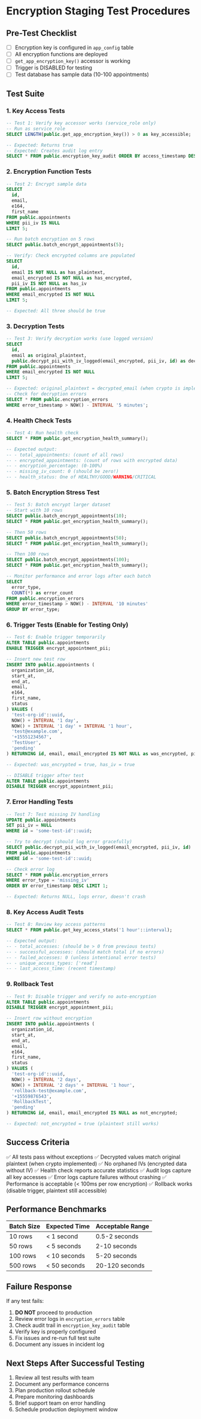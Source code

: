 # Encryption Staging Test Procedures

## Pre-Test Checklist

- [ ] Encryption key is configured in `app_config` table
- [ ] All encryption functions are deployed
- [ ] `get_app_encryption_key()` accessor is working
- [ ] Trigger is DISABLED for testing
- [ ] Test database has sample data (10-100 appointments)

## Test Suite

### 1. Key Access Tests

```sql
-- Test 1: Verify key accessor works (service_role only)
-- Run as service_role
SELECT LENGTH(public.get_app_encryption_key()) > 0 as key_accessible;

-- Expected: Returns true
-- Expected: Creates audit log entry
SELECT * FROM public.encryption_key_audit ORDER BY access_timestamp DESC LIMIT 1;
```

### 2. Encryption Function Tests

```sql
-- Test 2: Encrypt sample data
SELECT 
  id,
  email,
  e164,
  first_name
FROM public.appointments 
WHERE pii_iv IS NULL 
LIMIT 5;

-- Run batch encryption on 5 rows
SELECT public.batch_encrypt_appointments(5);

-- Verify: Check encrypted columns are populated
SELECT 
  id,
  email IS NOT NULL as has_plaintext,
  email_encrypted IS NOT NULL as has_encrypted,
  pii_iv IS NOT NULL as has_iv
FROM public.appointments 
WHERE email_encrypted IS NOT NULL 
LIMIT 5;

-- Expected: All three should be true
```

### 3. Decryption Tests

```sql
-- Test 3: Verify decryption works (use logged version)
SELECT 
  id,
  email as original_plaintext,
  public.decrypt_pii_with_iv_logged(email_encrypted, pii_iv, id) as decrypted_email
FROM public.appointments
WHERE email_encrypted IS NOT NULL
LIMIT 5;

-- Expected: original_plaintext = decrypted_email (when crypto is implemented)
-- Check for decryption errors
SELECT * FROM public.encryption_errors 
WHERE error_timestamp > NOW() - INTERVAL '5 minutes';
```

### 4. Health Check Tests

```sql
-- Test 4: Run health check
SELECT * FROM public.get_encryption_health_summary();

-- Expected output:
-- - total_appointments: (count of all rows)
-- - encrypted_appointments: (count of rows with encrypted data)
-- - encryption_percentage: (0-100%)
-- - missing_iv_count: 0 (should be zero!)
-- - health_status: One of HEALTHY/GOOD/WARNING/CRITICAL
```

### 5. Batch Encryption Stress Test

```sql
-- Test 5: Batch encrypt larger dataset
-- Start with 10 rows
SELECT public.batch_encrypt_appointments(10);
SELECT * FROM public.get_encryption_health_summary();

-- Then 50 rows
SELECT public.batch_encrypt_appointments(50);
SELECT * FROM public.get_encryption_health_summary();

-- Then 100 rows
SELECT public.batch_encrypt_appointments(100);
SELECT * FROM public.get_encryption_health_summary();

-- Monitor performance and error logs after each batch
SELECT 
  error_type,
  COUNT(*) as error_count
FROM public.encryption_errors
WHERE error_timestamp > NOW() - INTERVAL '10 minutes'
GROUP BY error_type;
```

### 6. Trigger Tests (Enable for Testing Only)

```sql
-- Test 6: Enable trigger temporarily
ALTER TABLE public.appointments 
ENABLE TRIGGER encrypt_appointment_pii;

-- Insert new test row
INSERT INTO public.appointments (
  organization_id,
  start_at,
  end_at,
  email,
  e164,
  first_name,
  status
) VALUES (
  'test-org-id'::uuid,
  NOW() + INTERVAL '1 day',
  NOW() + INTERVAL '1 day' + INTERVAL '1 hour',
  'test@example.com',
  '+15551234567',
  'TestUser',
  'pending'
) RETURNING id, email, email_encrypted IS NOT NULL as was_encrypted, pii_iv IS NOT NULL as has_iv;

-- Expected: was_encrypted = true, has_iv = true

-- DISABLE trigger after test
ALTER TABLE public.appointments 
DISABLE TRIGGER encrypt_appointment_pii;
```

### 7. Error Handling Tests

```sql
-- Test 7: Test missing IV handling
UPDATE public.appointments 
SET pii_iv = NULL 
WHERE id = 'some-test-id'::uuid;

-- Try to decrypt (should log error gracefully)
SELECT public.decrypt_pii_with_iv_logged(email_encrypted, pii_iv, id)
FROM public.appointments
WHERE id = 'some-test-id'::uuid;

-- Check error log
SELECT * FROM public.encryption_errors 
WHERE error_type = 'missing_iv' 
ORDER BY error_timestamp DESC LIMIT 1;

-- Expected: Returns NULL, logs error, doesn't crash
```

### 8. Key Access Audit Tests

```sql
-- Test 8: Review key access patterns
SELECT * FROM public.get_key_access_stats('1 hour'::interval);

-- Expected output:
-- - total_accesses: (should be > 0 from previous tests)
-- - successful_accesses: (should match total if no errors)
-- - failed_accesses: 0 (unless intentional error tests)
-- - unique_access_types: ['read']
-- - last_access_time: (recent timestamp)
```

### 9. Rollback Test

```sql
-- Test 9: Disable trigger and verify no auto-encryption
ALTER TABLE public.appointments 
DISABLE TRIGGER encrypt_appointment_pii;

-- Insert row without encryption
INSERT INTO public.appointments (
  organization_id,
  start_at,
  end_at,
  email,
  e164,
  first_name,
  status
) VALUES (
  'test-org-id'::uuid,
  NOW() + INTERVAL '2 days',
  NOW() + INTERVAL '2 days' + INTERVAL '1 hour',
  'rollback-test@example.com',
  '+15559876543',
  'RollbackTest',
  'pending'
) RETURNING id, email, email_encrypted IS NULL as not_encrypted;

-- Expected: not_encrypted = true (plaintext still works)
```

## Success Criteria

✅ All tests pass without exceptions
✅ Decrypted values match original plaintext (when crypto implemented)
✅ No orphaned IVs (encrypted data without IV)
✅ Health check reports accurate statistics
✅ Audit logs capture all key accesses
✅ Error logs capture failures without crashing
✅ Performance is acceptable (< 100ms per row encryption)
✅ Rollback works (disable trigger, plaintext still accessible)

## Performance Benchmarks

| Batch Size | Expected Time | Acceptable Range |
|-----------|---------------|------------------|
| 10 rows   | < 1 second    | 0.5-2 seconds   |
| 50 rows   | < 5 seconds   | 2-10 seconds    |
| 100 rows  | < 10 seconds  | 5-20 seconds    |
| 500 rows  | < 50 seconds  | 20-120 seconds  |

## Failure Response

If any test fails:
1. **DO NOT** proceed to production
2. Review error logs in `encryption_errors` table
3. Check audit trail in `encryption_key_audit` table
4. Verify key is properly configured
5. Fix issues and re-run full test suite
6. Document any issues in incident log

## Next Steps After Successful Testing

1. Review all test results with team
2. Document any performance concerns
3. Plan production rollout schedule
4. Prepare monitoring dashboards
5. Brief support team on error handling
6. Schedule production deployment window

